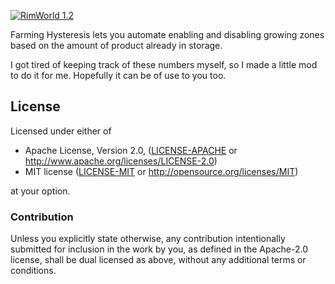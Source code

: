 [![RimWorld 1.2](https://img.shields.io/badge/RimWorld-1.2-brightgreen.svg)](http://rimworldgame.com/)

Farming Hysteresis lets you automate enabling and disabling growing zones based on the amount of product already in storage.

I got tired of keeping track of these numbers myself, so I made a little mod to do it for me. Hopefully it can be of use to you too.

## License

Licensed under either of

* Apache License, Version 2.0, ([LICENSE-APACHE](LICENSE-APACHE) or http://www.apache.org/licenses/LICENSE-2.0)
* MIT license ([LICENSE-MIT](LICENSE-MIT) or http://opensource.org/licenses/MIT)

at your option.

### Contribution

Unless you explicitly state otherwise, any contribution intentionally submitted
for inclusion in the work by you, as defined in the Apache-2.0 license, shall be
dual licensed as above, without any additional terms or conditions.

